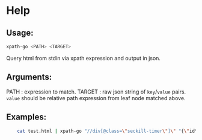 # Help

## Usage:
```bash
xpath-go <PATH> <TARGET>
```
Query html from stdin via xpath expression and output in json.

## Arguments:
PATH   : expression to match.
TARGET : raw json string of `key`/`value` pairs. `value` should be relative path expression from leaf node matched above.

## Examples:
```bash
    cat test.html | xpath-go "//div[@class=\"seckill-timer\"]\" "{\"id\":\"./@id\"}"
```

